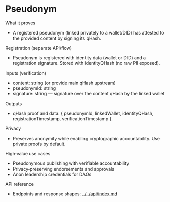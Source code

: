 # Pseudonym

What it proves
- A registered pseudonym (linked privately to a wallet/DID) has attested to the provided content by signing its qHash.

Registration (separate API/flow)
- Pseudonym is registered with identity data (wallet or DID) and a registration signature. Stored with identityQHash (no raw PII exposed).

Inputs (verification)
- content: string (or provide main qHash upstream)
- pseudonymId: string
- signature: string — signature over the content qHash by the linked wallet

Outputs
- qHash proof and data: { pseudonymId, linkedWallet, identityQHash, registrationTimestamp, verificationTimestamp }.

Privacy
- Preserves anonymity while enabling cryptographic accountability. Use private proofs by default.

High‑value use cases
- Pseudonymous publishing with verifiable accountability
- Privacy‑preserving endorsements and approvals
- Anon leadership credentials for DAOs

API reference
- Endpoints and response shapes: [../../api/index.md](../../api/index.md)
